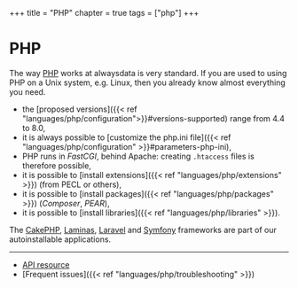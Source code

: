 +++
title = "PHP"
chapter = true
tags = ["php"]
+++

# PHP

The way [PHP](https://www.php.net) works at alwaysdata is very standard. If you are used to using PHP on a Unix system, e.g. Linux, then you already know almost everything you need.

- the [proposed versions]({{< ref "languages/php/configuration">}}#versions-supported) range from 4.4 to 8.0,
- it is always possible to [customize the php.ini file]({{< ref "languages/php/configuration" >}}#parameters-php-ini),
- PHP runs in *FastCGI*, behind Apache: creating `.htaccess` files is therefore possible,
- it is possible to [install extensions]({{< ref "languages/php/extensions" >}}) (from PECL or others),
- it is possible to [install packages]({{< ref "languages/php/packages" >}}) (*Composer*, *PEAR*),
- it is possible to [install libraries]({{< ref "languages/php/libraries" >}}).

The [CakePHP](https://cakephp.org/), [Laminas](https://getlaminas.org/), [Laravel](https://laravel.com/) and [Symfony](https://symfony.com/) frameworks are part of our autoinstallable applications.

---

- [API resource](https://api.alwaysdata.com/v1/environment/php/doc/)
- [Frequent issues]({{< ref "languages/php/troubleshooting" >}})
